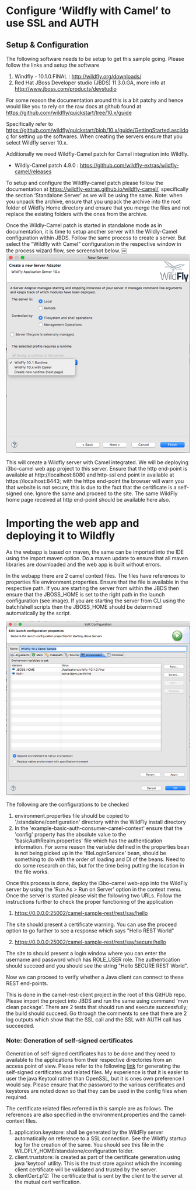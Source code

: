 # Configure ‘Wildfly with Camel’ to use SSL and AUTH

## Setup & Configuration

The following software needs to be setup to get this sample going. Please follow the links and setup the software

1. Windfly - 10.1.0.FINAL : http://wildfly.org/downloads/
2. Red Hat JBoss Developer studio (JBDS) 11.3.0.GA, more info at http://www.jboss.com/products/devstudio

For some reason the documentation around this is a bit patchy and hence would like you to rely on the raw docs at github found at https://github.com/wildfly/quickstart/tree/10.x/guide

Specifically refer to https://github.com/wildfly/quickstart/blob/10.x/guide/GettingStarted.asciidoc for setting up the softwares. When creating the servers ensure that you select Wildfly server 10.x. 

Additionally we need Wildfly-Camel patch for Camel integration into Wildfly.

- Wildly-Camel patch 4.9.0 : https://github.com/wildfly-extras/wildfly-camel/releases

To setup and configure the Wildfly-camel patch please follow the documentation at https://wildfly-extras.github.io/wildfly-camel/, specifically the section ‘Standalone Server’ as we will be using the same. Note: when you unpack the archive, ensure that you unpack the archive into the root folder of Wildfly Home directory and ensure that you merge the files and not replace the existing folders with the ones from the archive.

Once the Wildly-Camel patch is started in standalone mode as in documentation, it is time to setup another server with the Wildly-Camel configuration within JBDS. Follow the same process to create a server. But select the “Wildfly with Camel” configuration in the respective window in the process wizard flow, see screenshot below.
￼
![alt text](../../docimg/wildfly-with-camel-config.png "Wildfly camel config image missing")

This will create a Wildfly server with Camel integrated. We will be deploying i3bo-camel web app project to this server. Ensure that the http end-point is available at http://localhost:8080 and http-ssl end point in available at  https://localhost:8443; with the https end-point the browser will warn you that website is not secure, this is due to the fact that the certificate is a self-signed one. Ignore the same and proceed to the site. The same WildFly home page received at http end-point should be available here also.

# Importing the web app and deploying it to Wildfly

As the webapp is based on maven, the same can be imported into the IDE using the import maven option. Do a maven update to ensure that all maven libraries are downloaded and the web app is built without errors.

In the webapp there are 2 camel context files. The files have references to properties file environment.properties. Ensure that the file is available in the respective path. If you are starting the server from within the JBDS then ensure that the JBOSS_HOME is set to the right path in the launch configuration (see image). If you are starting the server from CLI using the batch/shell scripts then the JBOSS_HOME should be determined automatically by the script.

![alt text](../../docimg/jboss-home-path.png "JBoss Home Path image missing")

The following are the configurations to be checked

1. environment.properties file should be copied to '/standalone/configuration' directory within the WildFly install directory
2. In the 'example-basic-auth-consumer-camel-context' ensure that the 'config' property has the absolute value to the 'basicAuthRealm.properties' file which has the authentication information. For some reason the variable defined in the properties bean is not being picked up in the 'fileLoginService' bean, should be something to do with the order of loading and DI of the beans. Need to do some research on this, but for the time being putting the location in the file works.

Once this process is done, deploy the i3bo-camel web-app into the WildFly server by using the 'Run As > Run on Server' option in the context menu. Once the server is started please visit the following two URLs. Follow the instructions further to check the proper functioning of the application

1. https://0.0.0.0:25002/camel-sample-rest/rest/say/hello

The site should present a certificate warning. You can use the proceed option to go further to see a response which says "Hello REST World"

2. https://0.0.0.0:25002/camel-sample-rest/rest/say/secure/hello

The site to should present a login window where you can enter the username and password which has ROLE_USER role. The authentication should succeed and you should see the string "Hello SECURE REST World".

Now we can proceed to verify whether a Java client can connect to these REST end-points.

This is done in the camel-rest-client project in the root of this GitHUb repo. Please import the project into JBDS and run the same using command 'mvn clean package'. There are 2 tests that should run and execute successfully; the build should succeed. Go through the comments to see that there are 2 log outputs which show that the SSL call and the SSL with AUTH call has succeeded.
    
### Note: Generation of self-signed certificates

Generation of self-signed certificates has to be done and they need to available to the applications from their respective directories from an access point of view. Please refer to the following [link](https://github.com/wildfly/quickstart/tree/10.x/helloworld-war-ssl) for generating the self-signed certificates and related files. My experience is that it is easier to user the java Keytool rather than OpenSSL, but it is ones own preference I would say. Please ensure that the password to the various certificates and keystores are noted down so that they can be used in the config files when required. 

The certificate related files referred in this sample are as follows. The references are also specified in the environment.properties and the camel-context files.

1. application.keystore: shall be generated by the WildFly server automatically on reference to a SSL connection. See the Wildfly startup log for the creation of the same. You should see this file in the WILDFLY_HOME/standalone/configuration folder. 
2. client.truststore: is created as part of the certificate generation using java 'keytool' utility. This is the trust store against which the incoming client certificate will be validated and trusted by the server. 
3. clientCert.p12: The certificate that is sent by the client to the server at the mutual cert verification.
